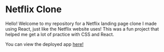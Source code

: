 # Netflix Clone

Hello! Welcome to my repository for a Netflix landing page clone I made using React, just like the Netflix website uses! This was a fun project that helped me get a lot of practice with CSS and React.

You can view the deployed app [here!](https://petrovski.github.io/Netflix-Clone/)
